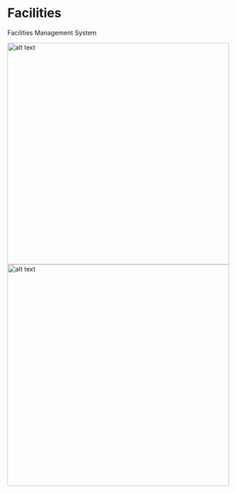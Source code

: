 # Facilities
Facilities Management System

<img src="https://user-images.githubusercontent.com/10992377/127768279-bf4d0a7b-58f1-43d4-8327-6f3bec3fcbe9.png" alt="alt text" width="whatever" width="500" height="500" >
<img src="https://user-images.githubusercontent.com/10992377/127768282-8b7b7718-2fab-4df8-8f6e-6664655e3885.png" alt="alt text" width="whatever" width="500" height="500" >

